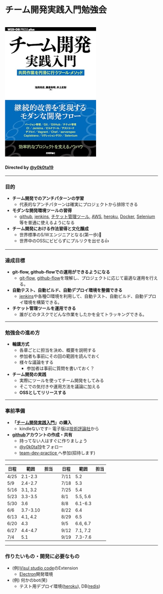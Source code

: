 <!-- $theme: gaia -->

# チーム開発実践入門勉強会

# ![](hyoshi.jpg)

#### Directed by [@y0k0ta19](https://github.com/y0k0ta19)


----
### 目的
* **チーム開発でのアンチパターンの学習**
	* 代表的なアンチパターンは確実にプロジェクトから排除できる
* **モダンな開発環境ツールの習得**
	* [github](https://github.com), [jenkins](https://jenkins.io/), [チケット管理ツール](https://ja.wikipedia.org/wiki/%E3%83%90%E3%82%B0%E7%AE%A1%E7%90%86%E3%82%B7%E3%82%B9%E3%83%86%E3%83%A0), [AWS](https://aws.amazon.com/jp/), [heroku](https://www.heroku.com/), [Docker](https://www.docker.com/), [Selenium](http://www.seleniumhq.org/) 等を普通に使えるようになる
* **チーム開発における作法習得と文化醸成**
	* 世界標準のS/Wエンジニアとなる(第一歩):clap:
	* 世界中のOSSにビビらずにプルリクを出せる:+1:

----
### 達成目標
* **git-flow, github-flowでの運用ができるようになる**
	* [git-flow](https://www.atlassian.com/ja/git/workflows#!workflow-gitflow), [github-flow](https://gist.github.com/Gab-km/3705015)を理解し、プロジェクトに応じて最適な運用を行える。
*  **自動テスト、自動ビルド、自動デプロイ環境を整備できる**
	* [jenkins](https://jenkins.io/)や各種CI環境を利用して、自動テスト、自動ビルド、自動デプロイ環境を構築できる。 
* **チケット管理ツールを運用できる**
	* 誰がどのタスクでどんな作業をしたかを全てトラッキングできる。
 
----
### 勉強会の進め方
* **輪講方式**
	* 各章ごとに担当を決め、概要を説明する
	* 参加者も事前にその回の範囲を読んでおく
	* 様々な議論をする
		* 参加者は事前に質問を書いておく？
* **チーム開発の実践**
	* 実際にツールを使ってチーム開発をしてみる
	* そこでの気付きや運用方法を議論に加える
	* **OSSとしてリリースする**

----
### 事前準備
* **「[チーム開発実践入門](http://gihyo.jp/book/2014/978-4-7741-6428-1)」の購入**
	* kindleないです:sweat_drops: 電子版は[技術評論社](https://gihyo.jp/dp/ebook/2014/978-4-7741-7015-2)から
* **[github](https://github.com)アカウントの作成・共有**
	* 持ってない人はすぐに作りましょう
	* [@y0k0ta19](https://github.com/y0k0ta19)をフォロー
	* [team-dev-practice ](https://github.com/team-dev-practice)へ参加(招待します)

----
日程   |    範囲   |担当| | 日程  |   範囲   | 担当
------|----------|----|-|------|----------|---
 4/25 | 2.1-2.3  | | | 7/11 | 5.2      |
 5/9  | 2.4-2.7  | | | 7/18 | 5.3      |
 5/16 | 3.1, 3.2 | | | 7/25 | 5.4      |
 5/23 | 3.3-3.5  | | | 8/1  | 5.5, 5.6 |
 5/30 | 3.6      | | | 8/8  | 6.1-6.3  |
 6/6  | 3.7-3.10 | | | 8/22 | 6.4      |
 6/13 | 4.1, 4.2 | | | 8/29 | 6.5      |
 6/20 | 4.3      | | | 9/5  | 6.6, 6.7 |
 6/27 | 4.4-4.7  | | | 9/12 | 7.1, 7.2 |
 7/4  | 5.1      | | | 9/19 | 7.3-7.6  |

----
### 作りたいもの・開発に必要なもの
* (例)[Visul studio code](https://www.microsoft.com/ja-jp/dev/products/code-vs.aspx)のExtension
	* [Electron](https://electron.atom.io/)開発環境
* (例) 何かのbot(笑)
	* テスト用デプロイ環境([heroku](https://www.heroku.com/)), DB([redis](https://redis.io/)) 